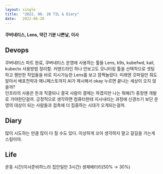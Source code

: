 ```yaml
---
layout:	single
title:	"2022. 06. 26 TIL & Diary"
date:	2022-06-26
---
```


  #### 쿠버네티스, Lens, 약간 기분 나쁜날, 이사

## Devops  

쿠버네티스 파트 완료, 쿠버네티스 운영에 사용하는 툴들 Lens, k9s, kubefwd, kail, kubectx 사용방법 정리함. 커맨드라인 하나 안보고도 모니터링 툴을 선택적으로 셋팅하고 웬만한 작업들을 바로 지시가능한 Lens를 보고 깜짝놀랐다. 미래엔 깃파일만 줘도 알아서 배포전략과 매니페스토까지 AI가 제시해서 okay 누르면 끝나는 세상이 오지 않을까?  
 인프라의 사용은 돈과 직결되니 결국 사람이 결제는 하겠지만 나는 뭐해(?) 종장엔 개발로 가야한단걸까. 긍정적으로 생각하면 컴퓨터한테 지시내리는 과정에 신경쓰기 보단 운영의 대상이 되는 사람들과 접촉에 더 집중하는 시대가 오게되는걸까.

## Diary  

많이 시도하는 만큼 많이 다 칠 수도 있다. 이상하게 꼬아 생각하지 말고 갈길을 가는게 스킬이야.

## Life  

운동 시간(이사준비하느라 집안일만 3시간) 생체배터리(50% → 30%)

  